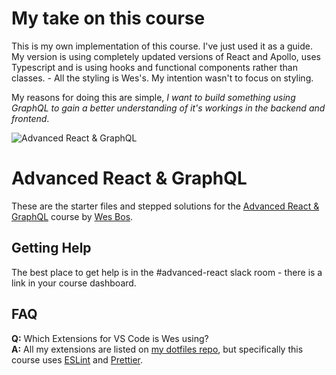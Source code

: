 # My take on this course

This is my own implementation of this course. I've just used it as a guide. My version is using completely updated versions of React and Apollo, uses Typescript
and is using hooks and functional components rather than classes. - All the styling is Wes's. My intention wasn't to focus on styling. 

My reasons for doing this are simple, *I want to build something using GraphQL to gain a better understanding of it's workings in the backend and frontend*. 



![Advanced React & GraphQL](https://advancedreact.com/images/ARG/arg-facebook-share.png)

# Advanced React & GraphQL

These are the starter files and stepped solutions for the [Advanced React & GraphQL](https://AdvancedReact.com) course by [Wes Bos](https://WesBos.com/).

## Getting Help

The best place to get help is in the #advanced-react slack room - there is a link in your course dashboard.

## FAQ

**Q:** Which Extensions for VS Code is Wes using?  
**A:** All my extensions are listed on [my dotfiles repo](https://github.com/wesbos/dotfiles), but specifically this course uses [ESLint](https://github.com/Microsoft/vscode-eslint) and [Prettier](https://github.com/prettier/prettier-vscode).
